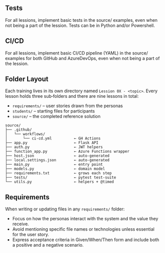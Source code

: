 
## Tests

For all lessions, implement basic tests in the source/ examples, even when not being a part of the lession. Tests can be in Python and/or Powershell. 

## CI/CD

For all lessions, implement basic CI/CD pipeline (YAML) in the source/ examples for both GitHub and AzureDevOps, even when not being a part of the lession.

## Folder Layout

Each training lives in its own directory named `Lession 0X - <topic>`.
Every lesson holds three sub‑folders and there are nine lessons in total:
- `requirements/` – user stories drawn from the personas
- `students/` – starting files for participants
- `source/` – the completed reference solution



```
source/
├── .github/
│   └── workflows/
│       └── ci-cd.yml          ← GH Actions
├── app.py                     ← Flask API
├── auth.py                    ← JWT helpers
├── function_app.py            ← Azure Functions wrapper
├── host.json                  ← auto‑generated
├── local.settings.json        ← auto‑generated
├── main.py                    ← entry point
├── models.py                  ← domain model
├── requirements.txt           ← grows each step
├── tests/                     ← pytest test‑suite
└── utils.py                   ← helpers + @timed
```

## Requirements

When writing or updating files in any `requirements/` folder:
- Focus on how the personas interact with the system and the value they receive.
- Avoid mentioning specific file names or technologies unless essential for the user story.
- Express acceptance criteria in Given/When/Then form and include both a positive and a negative scenario.

